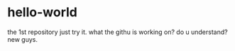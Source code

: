 # hello-world
the 1st repository
just try it.
what the githu is working on?
do u understand?new guys.
